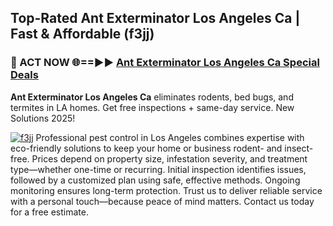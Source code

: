 ## Top-Rated Ant Exterminator Los Angeles Ca | Fast & Affordable (f3jj)

<h3>🐜 ACT NOW 🌐==►► <a href="https://tinyurl.com/yc7vsfwc" rel="nofollow">Ant Exterminator Los Angeles Ca Special Deals</a></h3>

**Ant Exterminator Los Angeles Ca** eliminates rodents, bed bugs, and termites in LA homes. Get free inspections + same-day service. New Solutions 2025!

[![f3jj](https://i.imgur.com/1VzRXn8.jpeg)](https://tinyurl.com/yc7vsfwc)
Professional pest control in Los Angeles combines expertise with eco-friendly solutions to keep your home or business rodent- and insect-free. Prices depend on property size, infestation severity, and treatment type—whether one-time or recurring. Initial inspection identifies issues, followed by a customized plan using safe, effective methods. Ongoing monitoring ensures long-term protection. Trust us to deliver reliable service with a personal touch—because peace of mind matters. Contact us today for a free estimate.